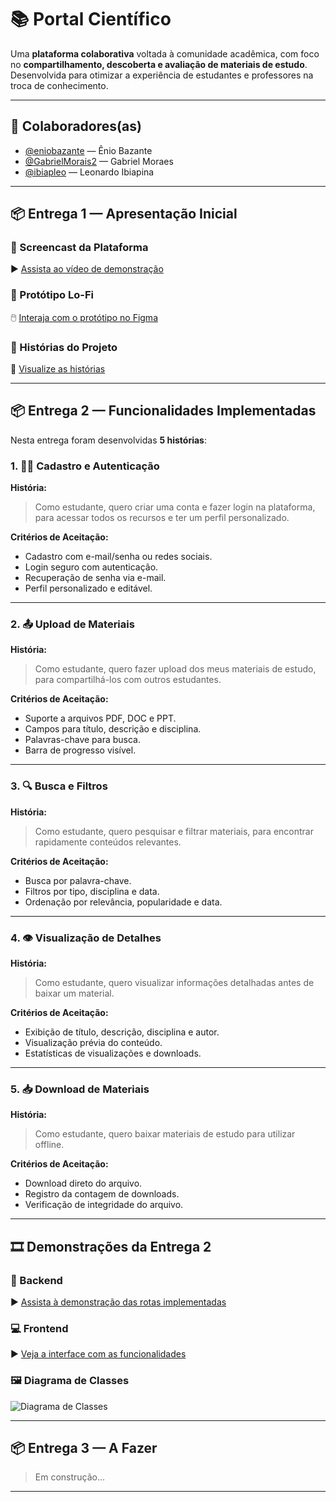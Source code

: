 # 📚 Portal Científico

Uma **plataforma colaborativa** voltada à comunidade acadêmica, com foco no **compartilhamento, descoberta e avaliação de materiais de estudo**. Desenvolvida para otimizar a experiência de estudantes e professores na troca de conhecimento.

---

## 👥 Colaboradores(as)

- [@eniobazante](https://github.com/eniobazante) — Ênio Bazante  
- [@GabrielMorais2](https://github.com/GabrielMorais2) — Gabriel Moraes  
- [@ibiapleo](https://github.com/ibiapleo) — Leonardo Ibiapina

---

## 📦 Entrega 1 — Apresentação Inicial

### 🎥 Screencast da Plataforma
▶️ [Assista ao vídeo de demonstração](https://youtu.be/szpE2hgFouo)

### 🧪 Protótipo Lo-Fi  
🖱️ [Interaja com o protótipo no Figma](https://www.figma.com/proto/k5pap6pCHgXMyEZtbNGYUU/Prot%C3%B3tipo-Lo-fi---Portal-Cient%C3%ADfico?node-id=1-28&p=f&t=VVGT05M2aVdpzYf8-0&scaling=scale-down-width&content-scaling=fixed&page-id=0:1&starting-point-node-id=1:28)

### 📖 Histórias do Projeto  
📄 [Visualize as histórias](https://docs.google.com/document/d/1LFEneIjGzYzV-NdVrRg7SpgecYAnPrniMDs4sBEjZZc/edit?usp=sharing)

---

## 📦 Entrega 2 — Funcionalidades Implementadas

Nesta entrega foram desenvolvidas **5 histórias**:

### 1. 🧑‍💻 Cadastro e Autenticação

**História:**  
> Como estudante, quero criar uma conta e fazer login na plataforma, para acessar todos os recursos e ter um perfil personalizado.

**Critérios de Aceitação:**
- Cadastro com e-mail/senha ou redes sociais.
- Login seguro com autenticação.
- Recuperação de senha via e-mail.
- Perfil personalizado e editável.

---

### 2. 📤 Upload de Materiais

**História:**  
> Como estudante, quero fazer upload dos meus materiais de estudo, para compartilhá-los com outros estudantes.

**Critérios de Aceitação:**
- Suporte a arquivos PDF, DOC e PPT.
- Campos para título, descrição e disciplina.
- Palavras-chave para busca.
- Barra de progresso visível.

---

### 3. 🔍 Busca e Filtros

**História:**  
> Como estudante, quero pesquisar e filtrar materiais, para encontrar rapidamente conteúdos relevantes.

**Critérios de Aceitação:**
- Busca por palavra-chave.
- Filtros por tipo, disciplina e data.
- Ordenação por relevância, popularidade e data.

---

### 4. 👁️ Visualização de Detalhes

**História:**  
> Como estudante, quero visualizar informações detalhadas antes de baixar um material.

**Critérios de Aceitação:**
- Exibição de título, descrição, disciplina e autor.
- Visualização prévia do conteúdo.
- Estatísticas de visualizações e downloads.

---

### 5. 📥 Download de Materiais

**História:**  
> Como estudante, quero baixar materiais de estudo para utilizar offline.

**Critérios de Aceitação:**
- Download direto do arquivo.
- Registro da contagem de downloads.
- Verificação de integridade do arquivo.

---

## 🎞️ Demonstrações da Entrega 2

### 🔧 Backend
▶️ [Assista à demonstração das rotas implementadas](https://youtu.be/MvMISBdVQr0)

### 💻 Frontend
▶️ [Veja a interface com as funcionalidades](https://youtu.be/TcPfzKTepy4)

### 🖼️ Diagrama de Classes  
![Diagrama de Classes](https://github.com/user-attachments/assets/f4ab8c06-0eb9-4b41-ab59-2ebdc1cc82f8)

---

## 📦 Entrega 3 — A Fazer

> Em construção...

---
